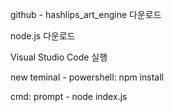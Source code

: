 github - hashlips_art_engine 다운로드

node.js 다운로드

Visual Studio Code 실행

new teminal - powershell: npm install

cmd: prompt - node index.js
